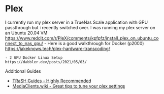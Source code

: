 # Plex

I currently run my plex server in a TrueNas Scale application with GPU passthrough but i recently switched over. I was running my plex server on an Ubuntu 20.04 VM
	https://www.reddit.com/r/PleX/comments/kpfpfz/install_plex_on_ubuntu_connect_to_nas_gpu/
	- Here is a good walkthrough for Docker (p2000)
	https://jakeknows.tech/plex-hardware-transcoding/

	- 2 GPU Docker Linux Setup
	https://dabbler.dev/posts/2021/05/03/


Additional Guides 
- [TRaSH Guides - Highly Recommended](https://trash-guides.info/Plex/)
- [MediaClients.wiki - Great tips to tune your plex settings](https://mediaclients.wiki/en/Plex)